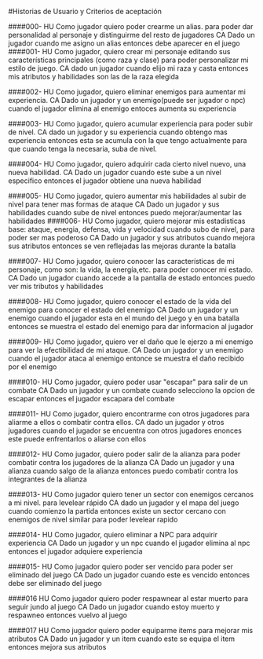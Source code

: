 #Historias de Usuario y Criterios de aceptación



####000-
HU
Como jugador 
quiero poder crearme un alias.
para poder dar personalidad al personaje y distinguirme del resto de jugadores
CA
Dado un jugador
cuando me asigno un alias
entonces debe aparecer en el juego
####001-
HU
Como jugador, 
quiero crear mi personaje editando sus características principales (como raza y clase) 
para poder personalizar mi estilo de juego.
CA
dado un jugador
cuando elijo mi raza y casta
entonces mis atributos y habilidades son las de la raza elegida

####002-
HU
Como jugador, 
quiero eliminar enemigos 
para aumentar mi experiencia.
CA
Dado un jugador y un enemigo(puede ser jugador o npc)
cuando el jugador elimina al enemigo
entoces aumenta su experiencia

####003-
HU
Como jugador, 
quiero acumular experiencia 
para poder subir de nivel.
CA
dado un jugador y su experiencia
cuando obtengo mas experiencia
entonces esta se acumula con la que tengo actualmente para que cuando tenga la necesaria, suba de nivel.

####004-
HU
Como jugador, 
quiero adquirir cada cierto nivel nuevo,
una nueva habilidad.
CA
Dado un jugador
cuando este sube a un nivel especifico
entonces el jugador obtiene una nueva habilidad

####005-
HU
Como jugador, 
quiero aumentar mis habilidades al subir de nivel
para tener mas formas de ataque
CA
Dado un jugador y sus habilidades
cuando sube de nivel
entonces puedo mejorar/aumentar las habilidades
####006-
HU
Como jugador, 
quiero mejorar mis estadisticas base: ataque, energia, defensa, vida y velocidad cuando subo de nivel, 
para poder ser mas poderoso
CA
Dado un jugador y sus atributos
cuando mejora sus atributos
entonces se ven reflejadas las mejoras durante la batalla

####007-
HU
Como jugador,
quiero conocer las características de mi personaje, como son: la vida, la energía,etc.
para poder conocer mi estado.
CA
Dado un jugador
cuando accede a la pantalla de estado
entonces puedo ver mis tributos y habilidades

####008-
HU
Como jugador, 
quiero conocer el estado de la vida del enemigo
para conocer el estado del enemigo
CA
Dado un jugador y un enemigo
cuando el jugador esta en el mundo del juego y en una batalla
entonces se muestra el estado del enemigo para dar informacion al jugador

####009-
HU
Como jugador, 
quiero ver el daño que le ejerzo a mi enemigo
para ver la efectibilidad de mi ataque.
CA
Dado un jugador y un enemigo
cuando el jugador ataca al enemigo
entonce se muestra el daño recibido por el enemigo

####010-
HU
Como jugador, 
quiero poder usar "escapar"
para salir de un combate
CA
Dado un jugador y un combate
cuando selecciono la opcion de escapar
entonces el jugador escapara del combate

####011-
HU
Como jugador, 
quiero encontrarme con otros jugadores 
para aliarme a ellos o combatir contra ellos.
CA
dado un jugador y otros jugadores
cuando el jugador se encuentra con otros jugadores
enonces este puede enfrentarlos o aliarse con ellos

####012-
HU
Como jugador, 
quiero poder salir de la alianza
para poder combatir contra los jugadores de la alianza
CA
Dado un jugador y una alianza
cuando salgo de la alianza
entonces puedo combatir contra los integrantes de la alianza


####013-
HU
Como jugador 
quiero tener un sector con enemigos cercanos a mi nivel.
para levelear rápido 
CA
dado un jugador y el mapa del juego
cuando comienzo la partida
entonces existe un sector cercano con enemigos de nivel similar para poder levelear rapido

####014-
HU
Como jugador, 
quiero eliminar a NPC
para adquirir experiencia
CA
Dado un jugador y un npc
cuando el jugador elimina al npc
entonces el jugador adquiere experiencia

####015-
HU
Como jugador 
quiero poder ser vencido
para poder ser eliminado del juego
CA
Dado un jugador
cuando este es vencido
entonces debe ser eliminado del juego

####016
HU
Como jugador
quiero poder respawnear al estar muerto 
para seguir jundo al juego
CA
Dado un jugador
cuando estoy muerto y respawneo
entonces vuelvo al juego

####017
HU
Como jugador
quiero poder equiparme items
para mejorar mis atributos
CA
Dado un jugador y un item
cuando este se equipa el item
entonces mejora sus atributos



